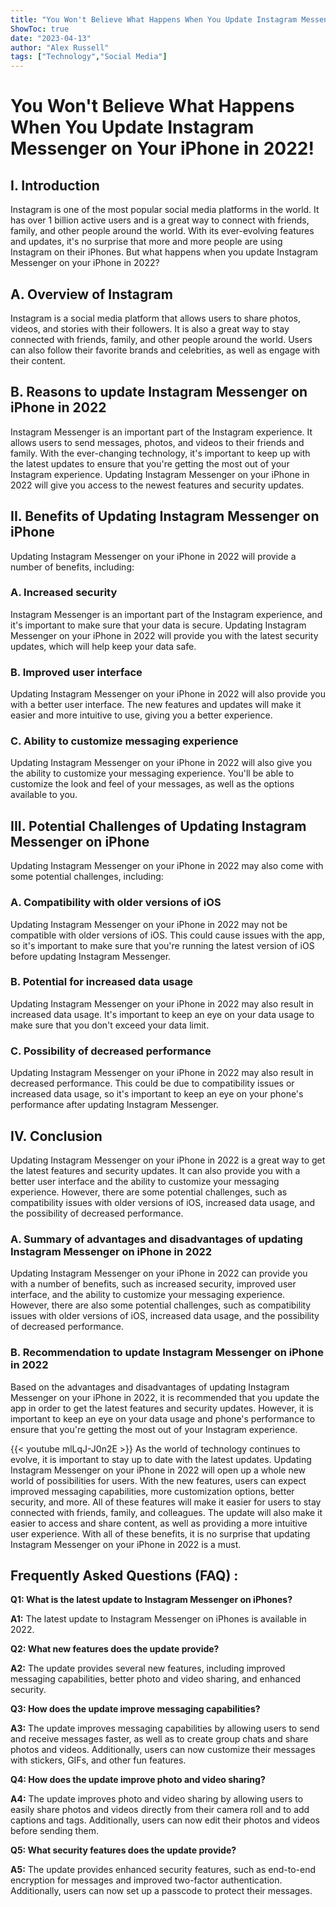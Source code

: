 ```yaml
---
title: "You Won't Believe What Happens When You Update Instagram Messenger on Your iPhone in 2022!"
ShowToc: true 
date: "2023-04-13"
author: "Alex Russell" 
tags: ["Technology","Social Media"]
---
```

# You Won't Believe What Happens When You Update Instagram Messenger on Your iPhone in 2022!

## I. Introduction
Instagram is one of the most popular social media platforms in the world. It has over 1 billion active users and is a great way to connect with friends, family, and other people around the world. With its ever-evolving features and updates, it's no surprise that more and more people are using Instagram on their iPhones. But what happens when you update Instagram Messenger on your iPhone in 2022?

## A. Overview of Instagram
Instagram is a social media platform that allows users to share photos, videos, and stories with their followers. It is also a great way to stay connected with friends, family, and other people around the world. Users can also follow their favorite brands and celebrities, as well as engage with their content.

## B. Reasons to update Instagram Messenger on iPhone in 2022
Instagram Messenger is an important part of the Instagram experience. It allows users to send messages, photos, and videos to their friends and family. With the ever-changing technology, it's important to keep up with the latest updates to ensure that you're getting the most out of your Instagram experience. Updating Instagram Messenger on your iPhone in 2022 will give you access to the newest features and security updates.

## II. Benefits of Updating Instagram Messenger on iPhone
Updating Instagram Messenger on your iPhone in 2022 will provide a number of benefits, including:

### A. Increased security
Instagram Messenger is an important part of the Instagram experience, and it's important to make sure that your data is secure. Updating Instagram Messenger on your iPhone in 2022 will provide you with the latest security updates, which will help keep your data safe.

### B. Improved user interface
Updating Instagram Messenger on your iPhone in 2022 will also provide you with a better user interface. The new features and updates will make it easier and more intuitive to use, giving you a better experience.

### C. Ability to customize messaging experience
Updating Instagram Messenger on your iPhone in 2022 will also give you the ability to customize your messaging experience. You'll be able to customize the look and feel of your messages, as well as the options available to you.

## III. Potential Challenges of Updating Instagram Messenger on iPhone
Updating Instagram Messenger on your iPhone in 2022 may also come with some potential challenges, including:

### A. Compatibility with older versions of iOS
Updating Instagram Messenger on your iPhone in 2022 may not be compatible with older versions of iOS. This could cause issues with the app, so it's important to make sure that you're running the latest version of iOS before updating Instagram Messenger.

### B. Potential for increased data usage
Updating Instagram Messenger on your iPhone in 2022 may also result in increased data usage. It's important to keep an eye on your data usage to make sure that you don't exceed your data limit.

### C. Possibility of decreased performance
Updating Instagram Messenger on your iPhone in 2022 may also result in decreased performance. This could be due to compatibility issues or increased data usage, so it's important to keep an eye on your phone's performance after updating Instagram Messenger.

## IV. Conclusion
Updating Instagram Messenger on your iPhone in 2022 is a great way to get the latest features and security updates. It can also provide you with a better user interface and the ability to customize your messaging experience. However, there are some potential challenges, such as compatibility issues with older versions of iOS, increased data usage, and the possibility of decreased performance.

### A. Summary of advantages and disadvantages of updating Instagram Messenger on iPhone in 2022
Updating Instagram Messenger on your iPhone in 2022 can provide you with a number of benefits, such as increased security, improved user interface, and the ability to customize your messaging experience. However, there are also some potential challenges, such as compatibility issues with older versions of iOS, increased data usage, and the possibility of decreased performance.

### B. Recommendation to update Instagram Messenger on iPhone in 2022
Based on the advantages and disadvantages of updating Instagram Messenger on your iPhone in 2022, it is recommended that you update the app in order to get the latest features and security updates. However, it is important to keep an eye on your data usage and phone's performance to ensure that you're getting the most out of your Instagram experience.

{{< youtube mlLqJ-J0n2E >}} 
As the world of technology continues to evolve, it is important to stay up to date with the latest updates. Updating Instagram Messenger on your iPhone in 2022 will open up a whole new world of possibilities for users. With the new features, users can expect improved messaging capabilities, more customization options, better security, and more. All of these features will make it easier for users to stay connected with friends, family, and colleagues. The update will also make it easier to access and share content, as well as providing a more intuitive user experience. With all of these benefits, it is no surprise that updating Instagram Messenger on your iPhone in 2022 is a must.

## Frequently Asked Questions (FAQ) :
**Q1: What is the latest update to Instagram Messenger on iPhones?**

**A1:** The latest update to Instagram Messenger on iPhones is available in 2022. 

**Q2: What new features does the update provide?**

**A2:** The update provides several new features, including improved messaging capabilities, better photo and video sharing, and enhanced security. 

**Q3: How does the update improve messaging capabilities?** 

**A3:** The update improves messaging capabilities by allowing users to send and receive messages faster, as well as to create group chats and share photos and videos. Additionally, users can now customize their messages with stickers, GIFs, and other fun features. 

**Q4: How does the update improve photo and video sharing?**

**A4:** The update improves photo and video sharing by allowing users to easily share photos and videos directly from their camera roll and to add captions and tags. Additionally, users can now edit their photos and videos before sending them. 

**Q5: What security features does the update provide?**

**A5:** The update provides enhanced security features, such as end-to-end encryption for messages and improved two-factor authentication. Additionally, users can now set up a passcode to protect their messages.


